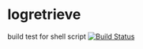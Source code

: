 # logretrieve
build test for shell script [![Build Status](https://travis-ci.org/raahoolkumeriya/logretrieve.svg?branch=master)](https://travis-ci.org/raahoolkumeriya/logretrieve)

